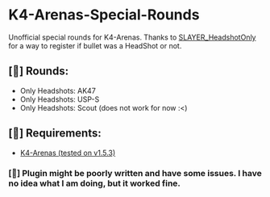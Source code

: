 # K4-Arenas-Special-Rounds
 Unofficial special rounds for K4-Arenas.
 Thanks to [SLAYER_HeadshotOnly](https://github.com/zakriamansoor47/SLAYER_HeadshotOnly) for a way to register if bullet was a HeadShot or not.

## [🔫] Rounds:
- Only Headshots: AK47
- Only Headshots: USP-S
- Only Headshots: Scout (does not work for now :<)

## [📌] Requirements:
- [K4-Arenas (tested on v1.5.3)](https://github.com/K4ryuu/K4-Arenas)

### [🚨] Plugin might be poorly written and have some issues. I have no idea what I am doing, but it worked fine.
